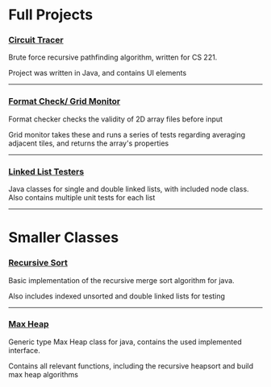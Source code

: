 # Full Projects

### [Circuit Tracer](https://github.com/AdamM-1021/Circuit-Tracer)

Brute force recursive pathfinding algorithm, written for CS 221.

Project was written in Java, and contains UI elements

-------------------

### [Format Check/ Grid Monitor](https://github.com/AdamM-1021/Format-Checker)

Format checker checks the validity of 2D array files before input

Grid monitor takes these and runs a series of tests regarding averaging
adjacent tiles, and returns the array's properties

-------------------

### [Linked List Testers](https://github.com/AdamM-1021/List-Testers)

Java classes for single and double linked lists, with included node
class. Also contains multiple unit tests for each list

-------------------

# Smaller Classes

### [Recursive Sort](https://github.com/AdamM-1021/Recursive-Sort)

Basic implementation of the recursive merge sort algorithm for java.

Also includes indexed unsorted and double linked lists for testing

-------------------

### [Max Heap](https://github.com/AdamM-1021/Generic_MaxHeap)

Generic type Max Heap class for java, contains the used implemented interface.

Contains all relevant functions, including the recursive heapsort and build
max heap algorithms
